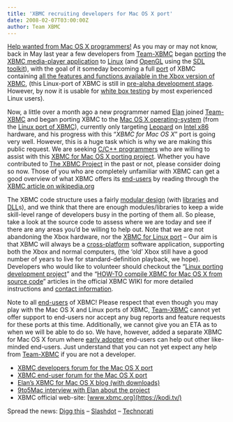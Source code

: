 ```yaml
---
title: 'XBMC recruiting developers for Mac OS X port'
date: 2008-02-07T03:00:00Z
author: Team XBMC
---
```

[Help wanted from Mac OS X programmers!](https://forum.kodi.tv/showthread.php?tid=31106) As you may or may not know, back in May last year a few developers from [Team-XBMC](https://kodi.wiki/view/Team_XBMC_and_Others) began [porting](https://en.wikipedia.org/wiki/Porting) the [XBMC media-player application](https://en.wikipedia.org/wiki/XBMC) to [Linux](https://kodi.wiki/view/Linux_port_project) (and [OpenGL](https://en.wikipedia.org/wiki/OpenGL) using the [SDL toolkit](https://en.wikipedia.org/wiki/Simple_DirectMedia_Layer)), with the goal of it someday becoming a full [port](https://en.wikipedia.org/wiki/Porting) of XBMC containing [all the features and functions available in the Xbox version of XBMC](https://kodi.wiki/view/XBMC_Features_and_Supported_Formats/Codecs), (this Linux-port of XBMC is still in [pre-alpha development stage](https://en.wikipedia.org/wiki/Development_stage). However, by now it is usable for [white box testing](https://en.wikipedia.org/wiki/White_box_testing) by most experienced Linux users). 

 Now, a little over a month ago a new programmer named [Elan](https://kodi.wiki/view/User:Elan) joined [Team-XBMC](https://kodi.wiki/view/Team_XBMC_and_Others) and began porting XBMC to the [Mac OS X operating-system](https://en.wikipedia.org/wiki/Mac_OS_X) (from the [Linux port of XBMC](https://kodi.wiki/view/Linux_port_project)), currently only targeting [Leopard](https://en.wikipedia.org/wiki/Mac_OS_X_v10.5) on [Intel x86](https://en.wikipedia.org/wiki/Intel_x86) hardware, and his progress with this “*XBMC for Mac OS X*” port is going very well. However, this is a huge task which is why we are making this public request. We are seeking [C/C++ programmers](https://en.wikipedia.org/wiki/Programming_language) who are willing to assist with this [XBMC for Mac OS X porting project](http://www.osxbmc.com). Whether you have contributed to [The XBMC Project](https://sourceforge.net/projects/xbmc/) in the past or not, please consider doing so now. Those of you who are completely unfamiliar with XBMC can get a good overview of what XBMC offers its [end-users](https://en.wikipedia.org/wiki/End-user_(computer_science)) by reading through the [XBMC article on wikipedia.org](https://en.wikipedia.org/wiki/XBMC)

 The XBMC code structure uses a fairly [modular design](https://en.wikipedia.org/wiki/Module_%28programming%29) (with [libraries](https://en.wikipedia.org/wiki/Library_%28computing%29) and [DLL](https://en.wikipedia.org/wiki/Dynamic-link_library)s), and we think that there are enough modules/libraries to keep a wide skill-level range of developers busy in the porting of them all. So please, take a look at the source code to assess where we are today and see if there are any areas you’d be willing to help out. Note that we are not abandoning the Xbox hardware, nor the [XBMC for Linux port](https://kodi.wiki/view/Linux_port_project) – Our aim is that XBMC will always be a [cross-platform](https://en.wikipedia.org/wiki/Cross-platform) software application, supporting both the Xbox and normal computers, (the ‘old’ Xbox still have a good number of years to live for standard-definition playback, we hope). Developers who would like to volunteer should checkout the “[Linux porting development project](https://kodi.wiki/view/Linux_port_project)” and the “[HOW-TO compile XBMC for Mac OS X from source code](https://kodi.wiki/view/HOW-TO_compile_XBMC_for_Mac_OS_X_from_source_code)” articles in the official XBMC WIKI for more detailed instructions and [contact information](https://kodi.wiki/view/Linux_port_project).

 Note to all [end-users](https://en.wikipedia.org/wiki/End-user_(computer_science)) of XBMC! Please respect that even though you may play with the Mac OS X and Linux ports of XBMC, [Team-XBMC](https://kodi.wiki/view/Team_XBMC_and_Others) cannot yet offer support to end-users nor accept any bug reports and feature requests for these ports at this time. Additionally, we cannot give you an ETA as to when we will be able to do so. We have, however, added a separate XBMC for Mac OS X forum where [early adopter](https://en.wikipedia.org/wiki/Early_adopter) end-users can help out other like-minded end-users. Just understand that you can not yet expect any help from [Team-XBMC](https://kodi.wiki/view/Team_XBMC_and_Others) if you are not a developer. 

 * [XBMC developers forum for the Mac OS X port](https://forum.kodi.tv/forumdisplay.php?fid=57)  
 * [XBMC end-user forum for the Mac OS X port](https://forum.kodi.tv/forumdisplay.php?fid=56)  
 * [Elan’s XBMC for Mac OS X blog (with downloads)](http://www.osxbmc.com)  
 * [9to5Mac interview with Elan about the project](https://9to5mac.com/xbmc-xbox-media-center-mac-apple-macintosh-mini-appleTV-itunes-345643556)  
 * XBMC official web-site: [www.xbmc.org](https://kodi.tv/)

 Spread the news: [Digg this](https://digg.com/submit?phase=2&amp;url=www.xboxmediacenter.com) – [Slashdot](https://slashdot.org/submit.pl) – [Technorati](https://www.synacor.com/posts/tag/xbmc/)

 